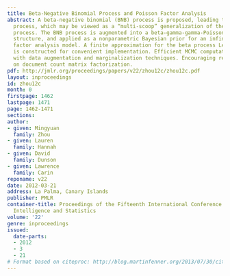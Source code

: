 ```yaml
---
title: Beta-Negative Binomial Process and Poisson Factor Analysis
abstract: A beta-negative binomial (BNB) process is proposed, leading to a beta-gamma-Poisson
  process, which may be viewed as a “multi-scoop” generalization of the beta-Bernoulli
  process. The BNB process is augmented into a beta-gamma-gamma-Poisson hierarchical
  structure, and applied as a nonparametric Bayesian prior for an infinite Poisson
  factor analysis model. A finite approximation for the beta process Levy random measure
  is constructed for convenient implementation. Efficient MCMC computations are performed
  with data augmentation and marginalization techniques. Encouraging results are shown
  on document count matrix factorization.
pdf: http://jmlr.org/proceedings/papers/v22/zhou12c/zhou12c.pdf
layout: inproceedings
id: zhou12c
month: 0
firstpage: 1462
lastpage: 1471
page: 1462-1471
sections: 
author:
- given: Mingyuan
  family: Zhou
- given: Lauren
  family: Hannah
- given: David
  family: Dunson
- given: Lawrence
  family: Carin
reponame: v22
date: 2012-03-21
address: La Palma, Canary Islands
publisher: PMLR
container-title: Proceedings of the Fifteenth International Conference on Artificial
  Intelligence and Statistics
volume: '22'
genre: inproceedings
issued:
  date-parts:
  - 2012
  - 3
  - 21
# Format based on citeproc: http://blog.martinfenner.org/2013/07/30/citeproc-yaml-for-bibliographies/
---
```

